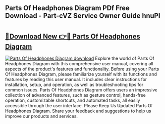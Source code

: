## Parts Of Headphones Diagram PDf Free Download - Part-cVZ Service Owner Guide hnuPI

# <h2><a href="http://dfnhfoi.blite.top/?on=Parts+Of+Headphones+Diagram">🔗Download New 👉🔴 Parts Of Headphones Diagram</a></h2>

[![Parts Of Headphones Diagram download](https://i.imgur.com/lujVjoI.png)](http://dfnhfoi.blite.top/?on=Parts+Of+Headphones+Diagram)
Explore the world of Parts Of Headphones Diagram with this comprehensive user manual, covering all aspects of the product's features and functionality. Before using your Parts Of Headphones Diagram, please familiarize yourself with its functions and features by reading this user manual. It includes clear instructions for installation, setup, and operation, as well as troubleshooting tips for common issues. Parts Of Headphones Diagram offers users an impressive collection of advanced features, such as gesture control, hands-free operation, customizable shortcuts, and automated tasks, all easily accessible through the user interface. Please Keep Us Updated Parts Of Headphones Diagram. Share your feedback and suggestions to help us improve our products and services.
